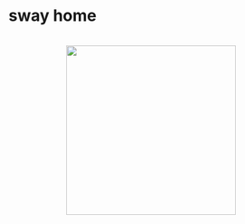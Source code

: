 # sway home

<br>
<div style="text-align:center"><img width='300px' src="https://f000.backblazeb2.com/file/sway-me/home.svg" /></div>






